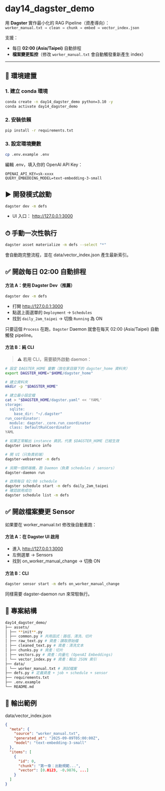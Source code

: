 # day14_dagster_demo

用 **Dagster** 實作最小化的 RAG Pipeline（資產導向）：  
`worker_manual.txt → clean → chunk → embed → vector_index.json`

支援：

- 每日 **02:00 (Asia/Taipei)** 自動排程
- **檔案變更監控**（修改 `worker_manual.txt` 會自動觸發重新產生 index）

---

## 🚀 環境建置

### 1. 建立 conda 環境

```bash
conda create -n day14_dagster_demo python=3.10 -y
conda activate day14_dagster_demo
```

### 2. 安裝依賴

```bash
pip install -r requirements.txt
```

### 3. 設定環境變數

```bash
cp .env.example .env
```

編輯 .env，填入你的 OpenAI API Key：

```env
OPENAI_API_KEY=sk-xxxx
QUERY_EMBEDDING_MODEL=text-embedding-3-small
```

## ▶️ 開發模式啟動

```bash
dagster dev -m defs
```

- UI 入口： http://127.0.0.1:3000

## ⏱ 手動一次性執行

```bash
dagster asset materialize -m defs --select "*"
```

會自動跑完整流程，並在 data/vector_index.json 產生最新索引。

## ✅ 開啟每日 02:00 自動排程

#### 方法 A：使用 Dagster Dev（推薦）

```bash
dagster dev -m defs
```

- 打開 http://127.0.0.1:3000
- 點選上面選單的 `Deployment` -> `Schedules`
- 找到 `daily_2am_taipei` → 切換 `Running` 為 ON

只要這個 `Process` 在跑，`Dagster` Daemon 就會在每天 02:00 (Asia/Taipei) 自動觸發 pipeline。

#### 方法 B：純 CLI

> ⚠️ 若用 CLI，需要額外啟動 daemon：

```bash
# 設定 DAGSTER_HOME 變數（放在家目錄下的 dagster_home 資料夾）
export DAGSTER_HOME="$HOME/dagster_home"

# 建立資料夾
mkdir -p "$DAGSTER_HOME"

# 建立最小設定檔
cat > "$DAGSTER_HOME/dagster.yaml" << 'YAML'
storage:
  sqlite:
    base_dir: "~/.dagster"
run_coordinator:
  module: dagster._core.run_coordinator
  class: DefaultRunCoordinator
YAML

# 如果正常輸出 instance 資訊，代表 $DAGSTER_HOME 已經生效
dagster instance info

# 開 UI（只負責前端）
dagster-webserver -m defs

# 另開一個終端機，跑 Daemon（負責 schedules / sensors）
dagster-daemon run

# 啟用每日 02:00 schedule
dagster schedule start -m defs daily_2am_taipei
# 確認啟用成功
dagster schedule list -m defs
```

## ✅ 開啟檔案變更 Sensor

如果要在 worker_manual.txt 修改後自動重跑：

#### 方法 A：在 Dagster UI 啟用

- 進入 http://127.0.0.1:3000
- 左側選單 → Sensors
- 找到 on_worker_manual_change → 切換 ON

#### 方法 B：CLI

```bash
dagster sensor start -m defs on_worker_manual_change
```

同樣需要 dagster-daemon run 來常駐執行。

## 📂 專案結構

```bash
day14_dagster_demo/
├── assets/
│ ├── **init**.py
│ ├── common.py # 共用函式：路徑、清洗、切片
│ ├── raw_text.py # 資產：讀取原始檔
│ ├── cleaned_text.py # 資產：清洗文本
│ ├── chunks.py # 資產：切片
│ ├── vectors.py # 資產：向量化 (OpenAI Embeddings)
│ └── vector_index.py # 資產：輸出 JSON 索引
├── data/
│ └── worker_manual.txt # 測試檔案
├── defs.py # 定義資產 + job + schedule + sensor
├── requirements.txt
├── .env.example
└── README.md
```

## 📝 輸出範例

data/vector_index.json

```json
{
  "meta": {
    "source": "worker_manual.txt",
    "generated_at": "2025-09-09T05:00:00Z",
    "model": "text-embedding-3-small"
  },
  "items": [
    {
      "id": 0,
      "chunk": "第一章：出勤規範...",
      "vector": [0.0123, -0.9876, ...]
    }
  ]
}
```
